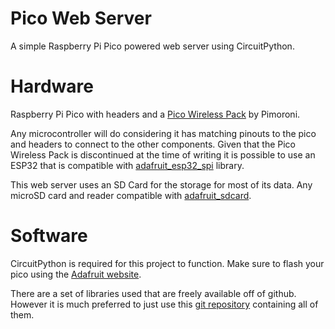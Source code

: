 # Pico Web Server

A simple Raspberry Pi Pico powered web server using CircuitPython.

# Hardware
Raspberry Pi Pico with headers and a [Pico Wireless Pack](https://shop.pimoroni.com/products/pico-wireless-pack) by Pimoroni.

Any microcontroller will do considering it has matching pinouts to the pico and headers to connect to the other components. Given that the Pico Wireless Pack is discontinued at the time of writing it is possible to use an ESP32 that is compatible with [adafruit_esp32_spi](https://docs.circuitpython.org/projects/esp32spi/en/latest/api.html#module-adafruit_esp32spi.adafruit_esp32spi) library.

This web server uses an SD Card for the storage for most of its data. Any microSD card and reader compatible with [adafruit_sdcard](https://github.com/adafruit/Adafruit_CircuitPython_SD).

# Software
CircuitPython is required for this project to function.
Make sure to flash your pico using the [Adafruit website](https://circuitpython.org/board/raspberry_pi_pico/).

There are a set of libraries used that are freely available off of github. However it is much preferred to just use this [git repository](https://gitlab.awaly.nl/hardware-projects/pimoroni-pico-wireless-pack/lib) containing all of them.
